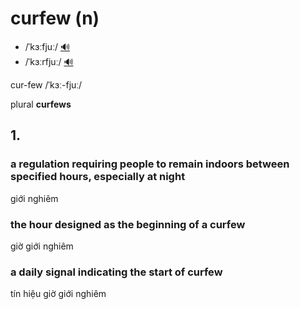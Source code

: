 # curfew (n)

- /ˈkɜːfjuː/ [🔊](https://www.oxfordlearnersdictionaries.com/media/english/uk_pron/c/cur/curfe/curfew__gb_1.mp3)
- /ˈkɜːrfjuː/ [🔊](https://www.oxfordlearnersdictionaries.com/media/english/us_pron/c/cur/curfe/curfew__us_1.mp3)

cur-few /ˈkɜː-fjuː/

plural **curfews**

## 1.

### a regulation requiring people to remain indoors between specified hours, especially at night

giới nghiêm

### the hour designed as the beginning of a curfew

giờ giới nghiêm

### a daily signal indicating the start of curfew

tín hiệu giờ giới nghiêm